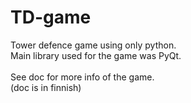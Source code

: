 # TD-game
Tower defence game using only python.\
Main library used for the game was PyQt.\
\
See doc for more info of the game.\
(doc is in finnish)

